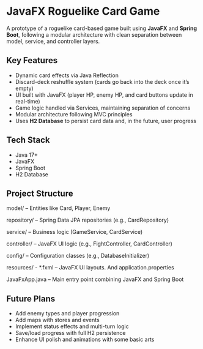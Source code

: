 # JavaFX Roguelike Card Game

A prototype of a roguelike card-based game built using **JavaFX** and **Spring Boot**, following a modular architecture with clean separation between model, service, and controller layers.

## Key Features

- Dynamic card effects via Java Reflection
- Discard-deck reshuffle system (cards go back into the deck once it’s empty)
- UI built with JavaFX (player HP, enemy HP, and card buttons update in real-time)
- Game logic handled via Services, maintaining separation of concerns
- Modular architecture following MVC principles
- Uses **H2 Database** to persist card data and, in the future, user progress

## Tech Stack

- Java 17+
- JavaFX
- Spring Boot
- H2 Database

## Project Structure

model/ – Entities like Card, Player, Enemy

repository/ – Spring Data JPA repositories (e.g., CardRepository)

service/ – Business logic (GameService, CardService)

controller/ – JavaFX UI logic (e.g., FightController, CardController)

config/ – Configuration classes (e.g., DatabaseInitializer)

resources/ - *.fxml – JavaFX UI layouts. And application.properties

JavaFxApp.java – Main entry point combining JavaFX and Spring Boot

## Future Plans

- Add enemy types and player progression
- Add maps with stores and events
- Implement status effects and multi-turn logic
- Save/load progress with full H2 persistence
- Enhance UI polish and animations with some basic arts

